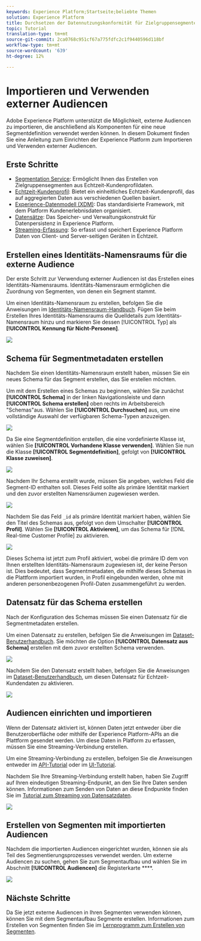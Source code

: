 ```yaml
---
keywords: Experience Platform;Startseite;beliebte Themen
solution: Experience Platform
title: Durchsetzen der Datennutzungskonformität für Zielgruppensegmente
topic: Tutorial
translation-type: tm+mt
source-git-commit: 2ca0768c951cf67a775fdfc2c1f9440596d118bf
workflow-type: tm+mt
source-wordcount: '639'
ht-degree: 12%

---
```



# Importieren und Verwenden externer Audiencen

Adobe Experience Platform unterstützt die Möglichkeit, externe Audiencen zu importieren, die anschließend als Komponenten für eine neue Segmentdefinition verwendet werden können. In diesem Dokument finden Sie eine Anleitung zum Einrichten der Experience Platform zum Importieren und Verwenden externer Audiencen.

## Erste Schritte

- [Segmentation Service](../home.md): Ermöglicht Ihnen das Erstellen von Zielgruppensegmenten aus Echtzeit-Kundenprofildaten.
- [Echtzeit-Kundenprofil](../../profile/home.md): Bietet ein einheitliches Echtzeit-Kundenprofil, das auf aggregierten Daten aus verschiedenen Quellen basiert.
- [Experience-Datenmodell (XDM)](../../xdm/home.md): Das standardisierte Framework, mit dem Platform Kundenerlebnisdaten organisiert.
- [Datensätze](../../catalog/datasets/overview.md): Das Speicher- und Verwaltungskonstrukt für Datenpersistenz in Experience Platform.
- [Streaming-Erfassung](../../ingestion/streaming-ingestion/overview.md): So erfasst und speichert Experience Platform Daten von Client- und Server-seitigen Geräten in Echtzeit.

## Erstellen eines Identitäts-Namensraums für die externe Audience

Der erste Schritt zur Verwendung externer Audiencen ist das Erstellen eines Identitäts-Namensraums. Identitäts-Namensraum ermöglichen die Zuordnung von Segmenten, von denen ein Segment stammt.

Um einen Identitäts-Namensraum zu erstellen, befolgen Sie die Anweisungen im [Identitäts-Namensraum-Handbuch](../../identity-service/namespaces.md#manage-namespaces). Fügen Sie beim Erstellen Ihres Identitäts-Namensraums die Quelldetails zum Identitäts-Namensraum hinzu und markieren Sie dessen [!UICONTROL Typ] als **[!UICONTROL Kennung für Nicht-Personen]**.

![](../images/tutorials/external-audiences/identity-namespace-info.png)

## Schema für Segmentmetadaten erstellen

Nachdem Sie einen Identitäts-Namensraum erstellt haben, müssen Sie ein neues Schema für das Segment erstellen, das Sie erstellen möchten.

Um mit dem Erstellen eines Schemas zu beginnen, wählen Sie zunächst **[!UICONTROL Schema]** in der linken Navigationsleiste und dann **[!UICONTROL Schema erstellen]** oben rechts im Arbeitsbereich &quot;Schemas&quot;aus. Wählen Sie **[!UICONTROL Durchsuchen]** aus, um eine vollständige Auswahl der verfügbaren Schema-Typen anzuzeigen.

![](../images/tutorials/external-audiences/create-schema-browse.png)

Da Sie eine Segmentdefinition erstellen, die eine vordefinierte Klasse ist, wählen Sie **[!UICONTROL Vorhandene Klasse verwenden]**. Wählen Sie nun die Klasse **[!UICONTROL Segmentdefinition]**, gefolgt von **[!UICONTROL Klasse zuweisen]**.

![](../images/tutorials/external-audiences/assign-class.png)

Nachdem Ihr Schema erstellt wurde, müssen Sie angeben, welches Feld die Segment-ID enthalten soll. Dieses Feld sollte als primäre Identität markiert und den zuvor erstellten Namensräumen zugewiesen werden.

![](../images/tutorials/external-audiences/mark-primary-identifier.png)

Nachdem Sie das Feld `_id` als primäre Identität markiert haben, wählen Sie den Titel des Schemas aus, gefolgt von dem Umschalter **[!UICONTROL Profil]**. Wählen Sie **[!UICONTROL Aktivieren]**, um das Schema für [!DNL Real-time Customer Profile] zu aktivieren.

![](../images/tutorials/external-audiences/schema-profile.png)

Dieses Schema ist jetzt zum Profil aktiviert, wobei die primäre ID dem von Ihnen erstellten Identitäts-Namensraum zugewiesen ist, der keine Person ist. Dies bedeutet, dass Segmentmetadaten, die mithilfe dieses Schemas in die Plattform importiert wurden, in Profil eingebunden werden, ohne mit anderen personenbezogenen Profil-Daten zusammengeführt zu werden.

## Datensatz für das Schema erstellen

Nach der Konfiguration des Schemas müssen Sie einen Datensatz für die Segmentmetadaten erstellen.

Um einen Datensatz zu erstellen, befolgen Sie die Anweisungen im [Dataset-Benutzerhandbuch](../../catalog/datasets/user-guide.md#create). Sie möchten die Option **[!UICONTROL Datensatz aus Schema]** erstellen mit dem zuvor erstellten Schema verwenden.

![](../images/tutorials/external-audiences/select-schema.png)

Nachdem Sie den Datensatz erstellt haben, befolgen Sie die Anweisungen im [Dataset-Benutzerhandbuch](../../catalog/datasets/user-guide.md#enable-profile), um diesen Datensatz für Echtzeit-Kundendaten zu aktivieren.

![](../images/tutorials/external-audiences/dataset-profile.png)

## Audiencen einrichten und importieren

Wenn der Datensatz aktiviert ist, können Daten jetzt entweder über die Benutzeroberfläche oder mithilfe der Experience Platform-APIs an die Plattform gesendet werden. Um diese Daten in Platform zu erfassen, müssen Sie eine Streaming-Verbindung erstellen.

Um eine Streaming-Verbindung zu erstellen, befolgen Sie die Anweisungen entweder im [API-Tutorial](../../sources/tutorials/api/create/streaming/http.md) oder im [UI-Tutorial](../../sources/tutorials/ui/create/streaming/http.md).

Nachdem Sie Ihre Streaming-Verbindung erstellt haben, haben Sie Zugriff auf Ihren eindeutigen Streaming-Endpunkt, an den Sie Ihre Daten senden können. Informationen zum Senden von Daten an diese Endpunkte finden Sie im [Tutorial zum Streaming von Datensatzdaten](../../ingestion/tutorials/streaming-record-data.md#ingest-data).

![](../images/tutorials/external-audiences/get-streaming-endpoint.png)

## Erstellen von Segmenten mit importierten Audiencen

Nachdem die importierten Audiencen eingerichtet wurden, können sie als Teil des Segmentierungsprozesses verwendet werden. Um externe Audiencen zu suchen, gehen Sie zum Segmentaufbau und wählen Sie im Abschnitt **[!UICONTROL Audiencen]** die Registerkarte ****.

![](../images/tutorials/external-audiences/external-audiences.png)

## Nächste Schritte

Da Sie jetzt externe Audiencen in Ihren Segmenten verwenden können, können Sie mit dem Segmentaufbau Segmente erstellen. Informationen zum Erstellen von Segmenten finden Sie im [Lernprogramm zum Erstellen von Segmenten](./create-a-segment.md).